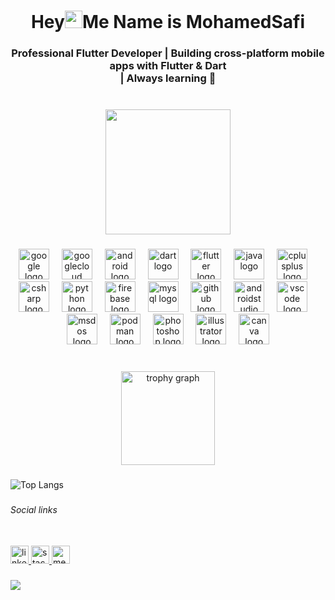 <h1 align="center">Hey<img src="https://media.giphy.com/media/hvRJCLFzcasrR4ia7z/giphy.gif" width="28">Me Name is MohamedSafi</h1>


</h1>


###

<h3 align="center">Professional Flutter Developer | Building cross-platform mobile apps with Flutter & Dart<br>| Always learning 🚀</h3>

###

<br clear="both">

<div align="center">
  <img height="200" src="https://media.giphy.com/media/M9gbBd9nbDrOTu1Mqx/giphy.gif"  />
</div>

###

<div align="center">
  <img src="https://cdn.jsdelivr.net/gh/devicons/devicon/icons/google/google-original.svg" height="49" alt="google logo"  />
  <img width="12" />
  <img src="https://cdn.jsdelivr.net/gh/devicons/devicon/icons/googlecloud/googlecloud-original.svg" height="49" alt="googlecloud logo"  />
  <img width="12" />
  <img src="https://cdn.jsdelivr.net/gh/devicons/devicon/icons/android/android-original.svg" height="49" alt="android logo"  />
  <img width="12" />
  <img src="https://cdn.jsdelivr.net/gh/devicons/devicon/icons/dart/dart-original.svg" height="49" alt="dart logo"  />
  <img width="12" />
  <img src="https://cdn.jsdelivr.net/gh/devicons/devicon/icons/flutter/flutter-original.svg" height="49" alt="flutter logo"  />
  <img width="12" />
  <img src="https://cdn.jsdelivr.net/gh/devicons/devicon/icons/java/java-original.svg" height="49" alt="java logo"  />
  <img width="12" />
  <img src="https://cdn.jsdelivr.net/gh/devicons/devicon/icons/cplusplus/cplusplus-original.svg" height="49" alt="cplusplus logo"  />
  <img width="12" />
  <img src="https://cdn.jsdelivr.net/gh/devicons/devicon/icons/csharp/csharp-original.svg" height="49" alt="csharp logo"  />
  <img width="12" />
  <img src="https://skillicons.dev/icons?i=py" height="49" alt="python logo"  />
  <img width="12" />
  <img src="https://cdn.jsdelivr.net/gh/devicons/devicon/icons/firebase/firebase-plain.svg" height="49" alt="firebase logo"  />
  <img width="12" />
  <img src="https://cdn.jsdelivr.net/gh/devicons/devicon/icons/mysql/mysql-original.svg" height="49" alt="mysql logo"  />
  <img width="12" />
  <img src="https://cdn.jsdelivr.net/gh/devicons/devicon/icons/github/github-original.svg" height="49" alt="github logo"  />
  <img width="12" />
  <img src="https://cdn.jsdelivr.net/gh/devicons/devicon/icons/androidstudio/androidstudio-original.svg" height="49" alt="androidstudio logo"  />
  <img width="12" />
  <img src="https://cdn.jsdelivr.net/gh/devicons/devicon/icons/vscode/vscode-original.svg" height="49" alt="vscode logo"  />
  <img width="12" />
  <img src="https://cdn.jsdelivr.net/gh/devicons/devicon/icons/msdos/msdos-original.svg" height="49" alt="msdos logo"  />
  <img width="12" />
  <img src="https://cdn.jsdelivr.net/gh/devicons/devicon/icons/podman/podman-original.svg" height="49" alt="podman logo"  />
  <img width="12" />
  <img src="https://cdn.jsdelivr.net/gh/devicons/devicon/icons/photoshop/photoshop-plain.svg" height="49" alt="photoshop logo"  />
  <img width="12" />
  <img src="https://cdn.jsdelivr.net/gh/devicons/devicon/icons/illustrator/illustrator-plain.svg" height="49" alt="illustrator logo"  />
  <img width="12" />
  <img src="https://cdn.jsdelivr.net/gh/devicons/devicon/icons/canva/canva-original.svg" height="49" alt="canva logo"  />
</div>

###

<br clear="both">

<div align="center">
  <img src="https://github-profile-trophy.vercel.app?username=MohamedNasrSafi175&theme=dracula&column=9&row=1&margin-w=0&margin-h=0&no-bg=false&no-frame=false&order=4" height="150" alt="trophy graph"  />
</div>

###

<!-- ![Top Langs](https://github-readme-stats.vercel.app/api/top-langs/?username=mohamedelkashef15&hide_progress=true) -->
![Top Langs](https://github-readme-stats.vercel.app/api/top-langs/?username=MohamedNasrSafi175=compact)

###

<h6 align="left">Social links</h6>

###

<br clear="both">

<div align="left">
  <a href="https://www.linkedin.com/in/mohamed-safi-68006a298/" target="_blank">
    <img src="https://img.shields.io/static/v1?message=LinkedIn&logo=linkedin&label=L&color=0077B5&logoColor=white&labelColor=&style=for-the-badge" height="29" alt="linkedin logo"  />
  </a>
  <a href="https://stackoverflow.com/users/14789161/mohamed-safi" target="_blank">
    <img src="https://img.shields.io/static/v1?message=Stackoverflow&logo=stackoverflow&label=S&color=FE7A16&logoColor=white&labelColor=&style=for-the-badge" height="29" alt="stackoverflow logo"  />
  </a>
  <a href="https://medium.com/@m.safi1122" target="_blank">
    <img src="https://img.shields.io/static/v1?message=Medium&logo=medium&label=M&color=12100E&logoColor=white&labelColor=&style=for-the-badge" height="29" alt="medium logo"  />
  </a>
</div>

###

<div align="left">
  <img src="https://visitor-badge.laobi.icu/badge?page_id=MohamedNasrSafi175.MohamedNasrSafi175&left_text=PROFILE%20VIEWS"  />
</div>

###
